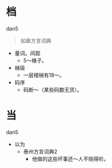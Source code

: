 # 档
dan5
> 如皋方言词典
- 量词。间距
  - 5～椽子。
- 梯级
  - 一层楼梯有18～。
- 码序
  - 码断～（某些码数无货）。

# 当
dan5
+ 以为
  * 泰州方言词典2
    - 他做的这些坏事还～人不晓得吤。
<!--
泰州词典“当人”词条
-->
